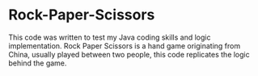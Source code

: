 # Rock-Paper-Scissors
This code was written to test my Java coding skills and logic implementation. Rock Paper Scissors is a hand game originating from China, usually played between two people, this code replicates the logic behind the game.
